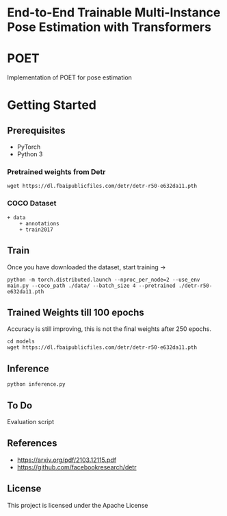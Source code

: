 # End-to-End Trainable Multi-Instance Pose Estimation with Transformers

# POET
Implementation of POET for pose estimation
<!-- ![alt text](https://raw.githubusercontent.com/HHTseng/video-classification/master/fig/CRNN.png) -->

# Getting Started
## Prerequisites
* PyTorch 
* Python 3

### Pretrained weights from Detr
```
wget https://dl.fbaipublicfiles.com/detr/detr-r50-e632da11.pth
```


### COCO Dataset

```
+ data 
    + annotations   
    + train2017 
```


## Train
Once you have downloaded the dataset, start training ->
```
python -m torch.distributed.launch --nproc_per_node=2 --use_env main.py --coco_path ./data/ --batch_size 4 --pretrained ./detr-r50-e632da11.pth
```

## Trained Weights till 100 epochs
Accuracy is still improving, this is not the final weights after 250 epochs.
```
cd models
wget https://dl.fbaipublicfiles.com/detr/detr-r50-e632da11.pth

```


## Inference
```
python inference.py
```

## To Do
Evaluation script


## References
* https://arxiv.org/pdf/2103.12115.pdf
* https://github.com/facebookresearch/detr

## License
This project is licensed under the Apache License 


